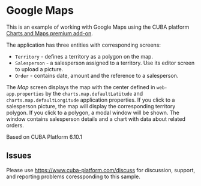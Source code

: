 # Google Maps

This is an example of working with Google Maps using the CUBA platform [Charts and Maps premium add-on](https://www.cuba-platform.com/add-ons).

The application has three entities with corresponding screens:

* `Territory` - defines a territory as a polygon on the map.
* `Salesperson` - a salesperson assigned to a territory. Use its editor screen to upload a picture.
* `Order` - contains date, amount and the reference to a salesperson.

The *Map* screen displays the map with the center defined in `web-app.properties` by the `charts.map.defaultLatitude` and `charts.map.defaultLongitude` application properties. If you click to a salesperson picture, the map will display the corresponding territory polygon. If you click to a polygon, a modal window will be shown. The window contains salesperson details and a chart with data about related orders.

Based on CUBA Platform 6.10.1

## Issues
Please use https://www.cuba-platform.com/discuss for discussion, support, and reporting problems coressponding to this sample.
